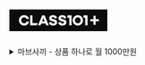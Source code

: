 [![Class 101](https://github.com/chris0825/SmartStore/blob/main/Class%20101/class%20101.png)](https://class101.net/ko)
============================

<details>
<summary> 마브사끼 - 상품 하나로 월 1000만원 </summary>
  
| Chapter | Title |
|:-:|:-:|
| 1 | [작은 기업에게 적합한 온라인 마케팅 전략](https://github.com/chris0825/SmartStore/blob/main/Class%20101/Mavsaki/Chapter%2001) |
| 2 | [누구에게 무엇이 필요한가(상품 분석)](https://github.com/chris0825/SmartStore/blob/main/Class%20101/Mavsaki/Chapter%2007) |
| 3 | [초보자를 위한 스마트스토어 30분 속성 강의](https://github.com/chris0825/SmartStore/blob/main/Class%20101/Mavsaki/Chapter%2007) |
| 4 | [실제 사례로 알아보는 스마트스토어 상위노출 노하우](https://github.com/chris0825/SmartStore/blob/main/Class%20101/Mavsaki/Chapter%2007) |
| 5 | [구매 전환율 200% 높이는 상세 페이지 구성과 노하우](https://github.com/chris0825/SmartStore/blob/main/Class%20101/Mavsaki/Chapter%2007) |
| 6 | [상품 키워드 정하는 ](https://github.com/chris0825/SmartStore/blob/main/Class%20101/Mavsaki/Chapter%2007) |
| 7 | [SEO 최적화에 맞춘 상품 등록하기](https://github.com/chris0825/SmartStore/blob/main/Class%20101/Mavsaki/Chapter%2007) |
| 8 | [100% 상위 노출 시키는 ](https://github.com/chris0825/SmartStore/blob/main/Class%20101/Mavsaki/Chapter%2008) |
  
</details>
